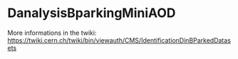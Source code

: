 # DanalysisBparkingMiniAOD

More informations in the twiki:
https://twiki.cern.ch/twiki/bin/viewauth/CMS/IdentificationDinBParkedDatasets

